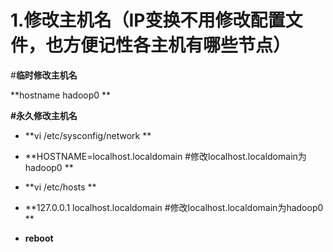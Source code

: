# 1.修改主机名（IP变换不用修改配置文件，也方便记性各主机有哪些节点）

\#**临时修改主机名**

 **hostname hadoop0     **

**\#永久修改主机名**

* **vi /etc/sysconfig/network  **

* **HOSTNAME=localhost.localdomain  \#修改localhost.localdomain为hadoop0  **

* **vi /etc/hosts  **

* **127.0.0.1    localhost.localdomain  \#修改localhost.localdomain为hadoop0  **

* **reboot**



